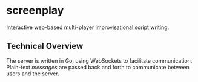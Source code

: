 # screenplay
Interactive web-based multi-player improvisational script writing.

## Technical Overview
The server is written in Go, using WebSockets to facilitate communication. Plain-text *messages* are passed back and forth to communicate between users and the server.
